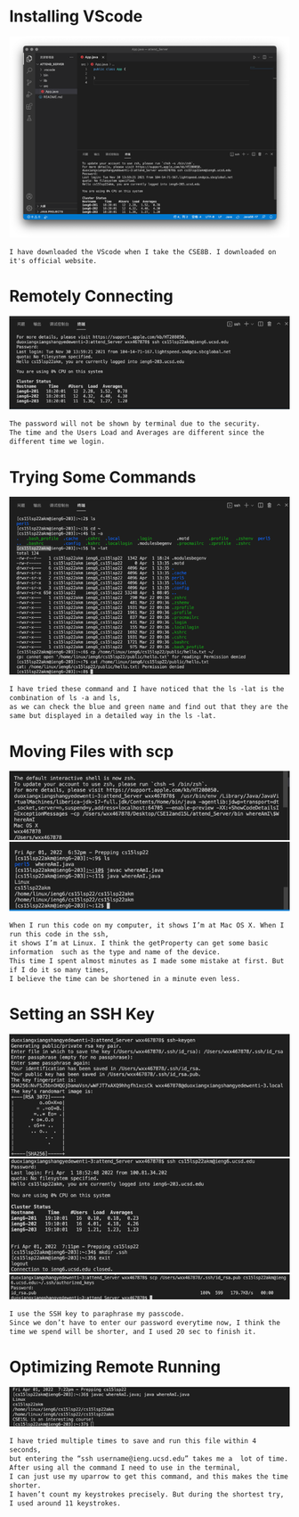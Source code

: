 # Installing VScode


![image1](Photo1.png)

```
I have downloaded the VScode when I take the CSE8B. I downloaded on it's official website.
```


# Remotely Connecting


![image2](Photo2.png)

```
The password will not be shown by terminal due to the security.
The time and the Users Load and Averages are different since the different time we login.
```


# Trying Some Commands


![image3](Photo3.png)

```
I have tried these command and I have noticed that the ls -lat is the combination of ls -a and ls, 
as we can check the blue and green name and find out that they are the same but displayed in a detailed way in the ls -lat.
```


# Moving Files with scp


![image](Photo4-1.png)
![image](Photo4-2.png)

```
When I run this code on my computer, it shows I’m at Mac OS X. When I run this code in the ssh, 
it shows I’m at Linux. I think the getProperty can get some basic information  such as the type and name of the device.
This time I spent almost minutes as I made some mistake at first. But if I do it so many times, 
I believe the time can be shortened in a minute even less.
```


# Setting an SSH Key


![image](Photo5-1.png)
![image](Photo5-2.png)
![image](Photo5-3.png)

```
I use the SSH key to paraphrase my passcode.
Since we don’t have to enter our password everytime now, I think the time we spend will be shorter, and I used 20 sec to finish it.
```


# Optimizing Remote Running


![image](Photo6.png)

```
I have tried multiple times to save and run this file within 4 seconds, 
but entering the “ssh username@ieng.ucsd.edu” takes me a  lot of time. 
After using all the command I need to use in the terminal, 
I can just use my uparrow to get this command, and this makes the time shorter. 
I haven’t count my keystrokes precisely. But during the shortest try, I used around 11 keystrokes.
```

